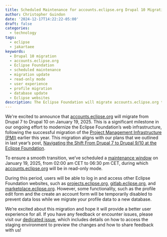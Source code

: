```yaml
---
title: Scheduled Maintenance for accounts.eclipse.org Drupal 10 Migration
author: Christopher Guindon
date: '2024-12-17T14:22:22-05:00'
draft: false
categories:
  - technology
tags:
  - eclipse
  - jakartaee
keywords:
  - Drupal 10 migration
  - accounts.eclipse.org
  - Eclipse Foundation
  - scheduled maintenance
  - migration update
  - read-only mode
  - user experience
  - profile migration
  - database update
  - Eclipse websites
description: The Eclipse Foundation will migrate accounts.eclipse.org to Drupal 10 on January 19, 2025. During the scheduled maintenance from 02:00 am CET to 06:30 pm CET, the site will be in read-only mode, with some features temporarily disabled. Users can still access other Eclipse websites and provide feedback on the migration.
---
```


We're excited to announce that [accounts.eclipse.org](https://accounts.eclipse.org) will migrate from Drupal 7 to Drupal 10 on January 19, 2025. This is a significant milestone in our ongoing effort to modernize the Eclipse Foundation’s web infrastructure, following the successful migration of the [Project Management Infrastructure (PMI)](https://projects.eclipse.org/) earlier this year. This migration aligns with our plans that we outlined in last year’s post, [Navigating the Shift From Drupal 7 to Drupal 9/10 at the Eclipse Foundation](https://blogs.eclipse.org/post/christopher-guindon/navigating-shift-drupal-7-drupal-10-eclipse-foundation).

To ensure a smooth transition, we’ve scheduled a [maintenance window](https://www.eclipsestatus.io/maintenance/471099) on January 19, 2025, from 02:00 am CET to 06:30 pm CET, during which [accounts.eclipse.org](https://accounts.eclipse.org) will be in read-only mode.

During this period, users will be able to log in and access other Eclipse Foundation websites, such as [projects.eclipse.org](https://projects.eclipse.org), [gitlab.eclipse.org](https://gitlab.eclipse.org), and [marketplace.eclipse.org](https://marketplace.eclipse.org). However, some functionality, such as the profile edit form and the create an account form will be temporarily disabled to prevent data loss while we migrate your profile data to a new database.

We’re excited about this migration and hope it will provide a better user experience for all. If you have any feedback or encounter issues, please visit our [dedicated issue](https://gitlab.eclipse.org/eclipsefdn/it/websites/accounts.eclipse.org/-/issues/143), which includes details on how to access the staging environment to preview the changes and how to share feedback with us!